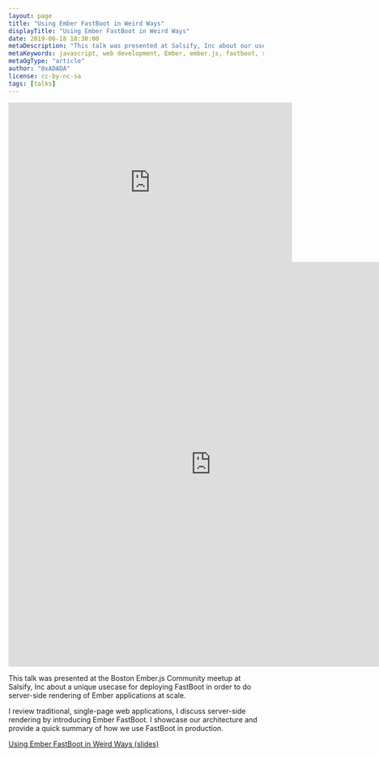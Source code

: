 ```yaml
---
layout: page
title: "Using Ember FastBoot in Weird Ways"
displayTitle: "Using Ember FastBoot in Weird Ways"
date: 2019-06-18 18:30:00
metaDescription: "This talk was presented at Salsify, Inc about our usecase for deploying FastBoot to do server-side rendering of Ember applications at large scale."
metaKeywords: javascript, web development, Ember, ember.js, fastboot, server side rendering
metaOgType: "article"
author: "0xADADA"
license: cc-by-nc-sa
tags: [talks]
---
```


<iframe width="560" height="315" 
  src="https://www.youtube.com/embed/gh9_5lMKtAY?start=286" 
  frameborder="0" 
  allow="accelerometer; autoplay; encrypted-media; gyroscope; picture-in-picture"
  allowfullscreen></iframe>

<iframe width="800" height="800" 
  src="https://0xadada.pub/talk-using-ember-fastboot-in-weird-ways/"
  frameborder="0">
</iframe>

This talk was presented at the Boston Ember.js Community meetup at Salsify, Inc
about a unique usecase for deploying FastBoot in order to do server-side
rendering of Ember applications at scale.

I review traditional, single-page web applications, I discuss server-side
rendering by introducing Ember FastBoot. I showcase our architecture and
provide a quick summary of how we use FastBoot in production.

[Using Ember FastBoot in Weird Ways (slides)](https://0xadada.pub/talk-using-ember-fastboot-in-weird-ways/)

